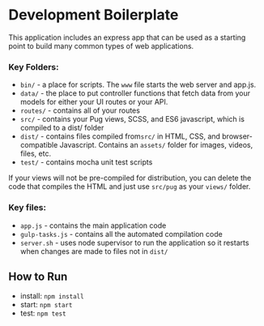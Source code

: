 # Development Boilerplate
This application includes an express app that can be used as a starting point to build many common types of web applications. 

### Key Folders:

- `bin/` - a place for scripts. The `www` file starts the web server and app.js.
- `data/` - the place to put controller functions that fetch data from your models for either your UI routes or your API. 
- `routes/` - contains all of your routes
- `src/` - contains your Pug views, SCSS, and ES6 javascript, which is compiled to a dist/ folder 
- `dist/` - contains files compiled from`src/` in HTML, CSS, and browser-compatible Javascript. Contains an `assets/` folder for images, videos, files, etc.  
- `test/` - contains mocha unit test scripts

If your views will not be pre-compiled for distribution, you can delete the code that compiles the HTML and just use `src/pug` as your `views/` folder.

### Key files: 

- `app.js` - contains the main application code
- `gulp-tasks.js` - contains all the automated compilation code
- `server.sh` - uses node supervisor to run the application so it restarts when changes are made to files not in `dist/`

## How to Run

- install: `npm install`
- start: `npm start`
- test: `npm test`